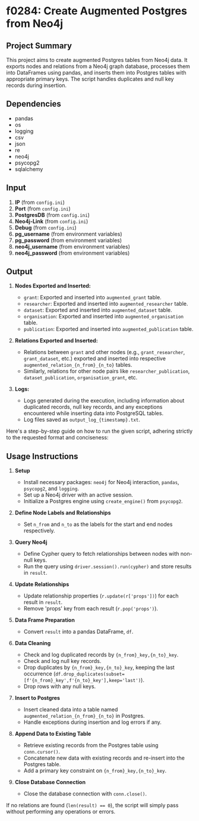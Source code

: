 # f0284: Create Augmented Postgres from Neo4j

## Project Summary
This project aims to create augmented Postgres tables from Neo4j data. It exports nodes and relations from a Neo4j graph database, processes them into DataFrames using pandas, and inserts them into Postgres tables with appropriate primary keys. The script handles duplicates and null key records during insertion.

## Dependencies

- pandas
- os
- logging
- csv
- json
- re
- neo4j
- psycopg2
- sqlalchemy

## Input

1. **IP** (from `config.ini`)
2. **Port** (from `config.ini`)
3. **PostgresDB** (from `config.ini`)
4. **Neo4j-Link** (from `config.ini`)
5. **Debug** (from `config.ini`)
6. **pg_username** (from environment variables)
7. **pg_password** (from environment variables)
8. **neo4j_username** (from environment variables)
9. **neo4j_password** (from environment variables)

## Output

1. **Nodes Exported and Inserted:**
   - `grant`: Exported and inserted into `augmented_grant` table.
   - `researcher`: Exported and inserted into `augmented_researcher` table.
   - `dataset`: Exported and inserted into `augmented_dataset` table.
   - `organisation`: Exported and inserted into `augmented_organisation` table.
   - `publication`: Exported and inserted into `augmented_publication` table.

2. **Relations Exported and Inserted:**
   - Relations between `grant` and other nodes (e.g., `grant_researcher`, `grant_dataset`, etc.) exported and inserted into respective `augmented_relation_{n_from}_{n_to}` tables.
   - Similarly, relations for other node pairs like `researcher_publication`, `dataset_publication`, `organisation_grant`, etc.

3. **Logs:**
   - Logs generated during the execution, including information about duplicated records, null key records, and any exceptions encountered while inserting data into PostgreSQL tables.
   - Log files saved as `output_log_{timestamp}.txt`.

Here's a step-by-step guide on how to run the given script, adhering strictly to the requested format and conciseness:

## Usage Instructions

1. **Setup**
   - Install necessary packages: `neo4j` for Neo4j interaction, `pandas`, `psycopg2`, and `logging`.
   - Set up a Neo4j driver with an active session.
   - Initialize a Postgres engine using `create_engine()` from `psycopg2`.

2. **Define Node Labels and Relationships**
   - Set `n_from` and `n_to` as the labels for the start and end nodes respectively.

3. **Query Neo4j**
   - Define Cypher query to fetch relationships between nodes with non-null keys.
   - Run the query using `driver.session().run(cypher)` and store results in `result`.

4. **Update Relationships**
   - Update relationship properties (`r.update(r['props'])`) for each result in `result`.
   - Remove 'props' key from each result (`r.pop('props')`).

5. **Data Frame Preparation**
   - Convert `result` into a pandas DataFrame, `df`.

6. **Data Cleaning**
   - Check and log duplicated records by `{n_from}_key,{n_to}_key`.
   - Check and log null key records.
   - Drop duplicates by `{n_from}_key,{n_to}_key`, keeping the last occurrence (`df.drop_duplicates(subset=[f'{n_from}_key',f'{n_to}_key'],keep='last')`).
   - Drop rows with any null keys.

7. **Insert to Postgres**
   - Insert cleaned data into a table named `augmented_relation_{n_from}_{n_to}` in Postgres.
   - Handle exceptions during insertion and log errors if any.

8. **Append Data to Existing Table**
   - Retrieve existing records from the Postgres table using `conn.cursor()`.
   - Concatenate new data with existing records and re-insert into the Postgres table.
   - Add a primary key constraint on `{n_from}_key,{n_to}_key`.

9. **Close Database Connection**
   - Close the database connection with `conn.close()`.

If no relations are found (`len(result) == 0`), the script will simply pass without performing any operations or errors.
